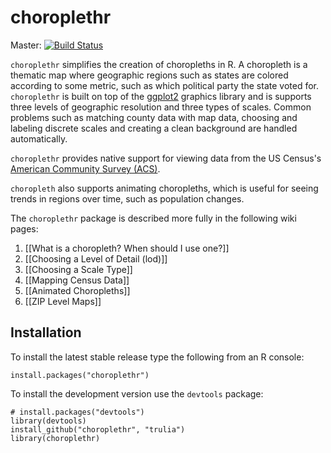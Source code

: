 # choroplethr
Master: [![Build Status](https://travis-ci.org/trulia/choroplethr.png?branch=master)](https://travis-ci.org/trulia/choroplethr)

`choroplethr` simplifies the creation of choropleths in R.  A choropleth is a thematic map where geographic regions such as states are colored according to some metric, such as which political party the state voted for.  `choroplethr` is built on top of the [ggplot2](http://ggplot2.org/) graphics library and is supports three levels of geographic resolution and three types of scales.  Common problems such as matching county data with map data, choosing and labeling discrete scales and creating a clean background are handled automatically. 

`choroplethr` provides native support for viewing data from the US Census's [American Community Survey (ACS)](https://www.census.gov/acs/www/).  

`choropleth` also supports animating choropleths, which is useful for seeing trends in regions over time, such as population changes.

The `choroplethr` package is described more fully in the following wiki pages:
1. [[What is a choropleth?  When should I use one?]]
1. [[Choosing a Level of Detail (lod)]]
1. [[Choosing a Scale Type]]
1. [[Mapping Census Data]]
1. [[Animated Choropleths]]
1. [[ZIP Level Maps]]

## Installation

To install the latest stable release type the following from an R console:

```
install.packages("choroplethr")
```

To install the development version use the `devtools` package:

```
# install.packages("devtools")
library(devtools)
install_github("choroplethr", "trulia")
library(choroplethr)
```
